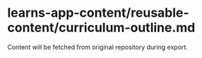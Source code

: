 # learns-app-content/reusable-content/curriculum-outline.md

Content will be fetched from original repository during export.
